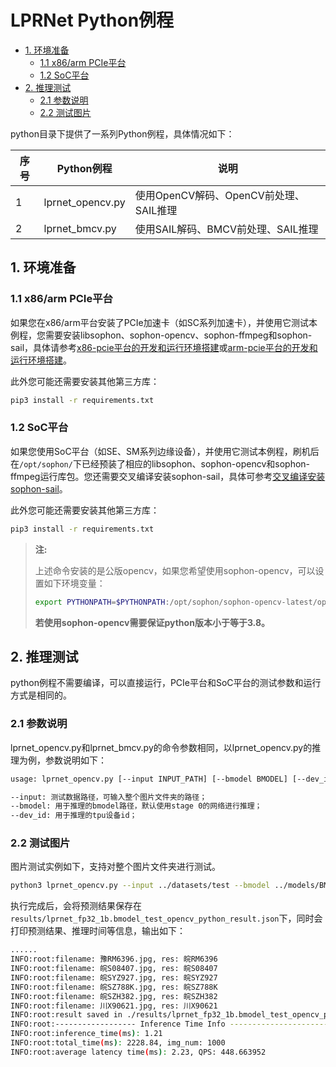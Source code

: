 # LPRNet Python例程

* [1. 环境准备](#1-环境准备)
    * [1.1 x86/arm PCIe平台](#11-x86arm-pcie平台)
    * [1.2 SoC平台](#12-soc平台)
* [2. 推理测试](#2-推理测试)
    * [2.1 参数说明](#21-参数说明)
    * [2.2 测试图片](#22-测试图片)


python目录下提供了一系列Python例程，具体情况如下：

| 序号   | Python例程      | 说明                                |
| ---- | ---------------- | -----------------------------------  |
| 1    | lprnet_opencv.py | 使用OpenCV解码、OpenCV前处理、SAIL推理 |
| 2    | lprnet_bmcv.py   | 使用SAIL解码、BMCV前处理、SAIL推理     |

## 1. 环境准备
### 1.1 x86/arm PCIe平台

如果您在x86/arm平台安装了PCIe加速卡（如SC系列加速卡），并使用它测试本例程，您需要安装libsophon、sophon-opencv、sophon-ffmpeg和sophon-sail，具体请参考[x86-pcie平台的开发和运行环境搭建](../../../docs/Environment_Install_Guide.md#3-x86-pcie平台的开发和运行环境搭建)或[arm-pcie平台的开发和运行环境搭建](../../../docs/Environment_Install_Guide.md#5-arm-pcie平台的开发和运行环境搭建)。

此外您可能还需要安装其他第三方库：
```bash
pip3 install -r requirements.txt
```
### 1.2 SoC平台
如果您使用SoC平台（如SE、SM系列边缘设备），并使用它测试本例程，刷机后在`/opt/sophon/`下已经预装了相应的libsophon、sophon-opencv和sophon-ffmpeg运行库包。您还需要交叉编译安装sophon-sail，具体可参考[交叉编译安装sophon-sail](../../../docs/Environment_Install_Guide.md#42-交叉编译安装sophon-sail)。

此外您可能还需要安装其他第三方库：
```bash
pip3 install -r requirements.txt
```

> **注:**
>
> 上述命令安装的是公版opencv，如果您希望使用sophon-opencv，可以设置如下环境变量：
> ```bash
> export PYTHONPATH=$PYTHONPATH:/opt/sophon/sophon-opencv-latest/opencv-python/
> ```
> **若使用sophon-opencv需要保证python版本小于等于3.8。**

## 2. 推理测试
python例程不需要编译，可以直接运行，PCIe平台和SoC平台的测试参数和运行方式是相同的。
### 2.1 参数说明
lprnet_opencv.py和lprnet_bmcv.py的命令参数相同，以lprnet_opencv.py的推理为例，参数说明如下：

```bash
usage: lprnet_opencv.py [--input INPUT_PATH] [--bmodel BMODEL] [--dev_id DEV_ID]

--input: 测试数据路径，可输入整个图片文件夹的路径；
--bmodel: 用于推理的bmodel路径，默认使用stage 0的网络进行推理；
--dev_id: 用于推理的tpu设备id；
```
### 2.2 测试图片
图片测试实例如下，支持对整个图片文件夹进行测试。
```bash
python3 lprnet_opencv.py --input ../datasets/test --bmodel ../models/BM1684/lprnet_fp32_1b.bmodel --dev_id 0
```

执行完成后，会将预测结果保存在`results/lprnet_fp32_1b.bmodel_test_opencv_python_result.json`下，同时会打印预测结果、推理时间等信息，输出如下：

```bash
......
INFO:root:filename: 豫RM6396.jpg, res: 皖RM6396
INFO:root:filename: 皖S08407.jpg, res: 皖S08407
INFO:root:filename: 皖SYZ927.jpg, res: 皖SYZ927
INFO:root:filename: 皖SZ788K.jpg, res: 皖SZ788K
INFO:root:filename: 皖SZH382.jpg, res: 皖SZH382
INFO:root:filename: 川X90621.jpg, res: 川X90621
INFO:root:result saved in ./results/lprnet_fp32_1b.bmodel_test_opencv_python_result.json
INFO:root:------------------ Inference Time Info ----------------------
INFO:root:inference_time(ms): 1.21
INFO:root:total_time(ms): 2228.84, img_num: 1000
INFO:root:average latency time(ms): 2.23, QPS: 448.663952
```
